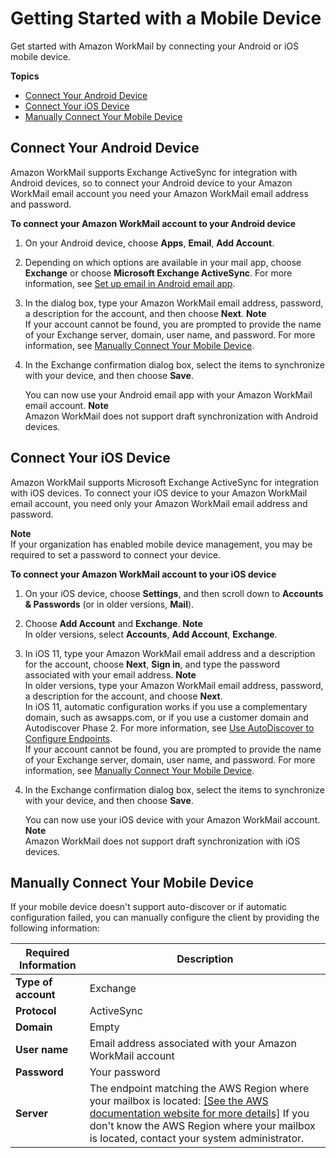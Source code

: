 # Getting Started with a Mobile Device<a name="mobile-start"></a>

Get started with Amazon WorkMail by connecting your Android or iOS mobile device\.

**Topics**
+ [Connect Your Android Device](#connect_android_device)
+ [Connect Your iOS Device](#connect_ios_device)
+ [Manually Connect Your Mobile Device](#manually_connect_device)

## Connect Your Android Device<a name="connect_android_device"></a>

Amazon WorkMail supports Exchange ActiveSync for integration with Android devices, so to connect your Android device to your Amazon WorkMail email account you need your Amazon WorkMail email address and password\.

**To connect your Amazon WorkMail account to your Android device**

1. On your Android device, choose **Apps**, **Email**, **Add Account**\.

1. Depending on which options are available in your mail app, choose **Exchange** or choose **Microsoft Exchange ActiveSync**\. For more information, see [Set up email in Android email app](https://support.office.com/en-us/article/set-up-email-in-android-email-app-71147974-7aca-491b-978a-ab15e360434c)\.

1. In the dialog box, type your Amazon WorkMail email address, password, a description for the account, and then choose **Next**\.
**Note**  
If your account cannot be found, you are prompted to provide the name of your Exchange server, domain, user name, and password\. For more information, see [Manually Connect Your Mobile Device](#manually_connect_device)\.

1. In the Exchange confirmation dialog box, select the items to synchronize with your device, and then choose **Save**\.

   You can now use your Android email app with your Amazon WorkMail email account\.
**Note**  
Amazon WorkMail does not support draft synchronization with Android devices\.

## Connect Your iOS Device<a name="connect_ios_device"></a>

Amazon WorkMail supports Microsoft Exchange ActiveSync for integration with iOS devices\. To connect your iOS device to your Amazon WorkMail email account, you need only your Amazon WorkMail email address and password\.

**Note**  
If your organization has enabled mobile device management, you may be required to set a password to connect your device\.

**To connect your Amazon WorkMail account to your iOS device**

1. On your iOS device, choose **Settings**, and then scroll down to **Accounts & Passwords** \(or in older versions, **Mail**\)\. 

1. Choose **Add Account** and **Exchange**\.
**Note**  
In older versions, select **Accounts**, **Add Account**, **Exchange**\.

1. In iOS 11, type your Amazon WorkMail email address and a description for the account, choose **Next**, **Sign in**, and type the password associated with your email address\.
**Note**  
In older versions, type your Amazon WorkMail email address, password, a description for the account, and choose **Next**\.  
In iOS 11, automatic configuration works if you use a complementary domain, such as awsapps\.com, or if you use a customer domain and Autodiscover Phase 2\. For more information, see [Use AutoDiscover to Configure Endpoints](https://docs.aws.amazon.com/workmail/latest/adminguide/autodiscover.html)\.  
If your account cannot be found, you are prompted to provide the name of your Exchange server, domain, user name, and password\. For more information, see [Manually Connect Your Mobile Device](#manually_connect_device)\.

1. In the Exchange confirmation dialog box, select the items to synchronize with your device, and then choose **Save**\.

   You can now use your iOS device with your Amazon WorkMail account\.
**Note**  
Amazon WorkMail does not support draft synchronization with iOS devices\.

## Manually Connect Your Mobile Device<a name="manually_connect_device"></a>

If your mobile device doesn't support auto\-discover or if automatic configuration failed, you can manually configure the client by providing the following information:


| Required Information | Description | 
| --- | --- | 
|  **Type of account**  |  Exchange  | 
|  **Protocol**  |  ActiveSync  | 
|  **Domain**  |  Empty  | 
|  **User name**  |  Email address associated with your Amazon WorkMail account  | 
|  **Password**  |  Your password  | 
|  **Server**  |  The endpoint matching the AWS Region where your mailbox is located: [\[See the AWS documentation website for more details\]](http://docs.aws.amazon.com/workmail/latest/userguide/mobile-start.html)  If you don't know the AWS Region where your mailbox is located, contact your system administrator\.   | 